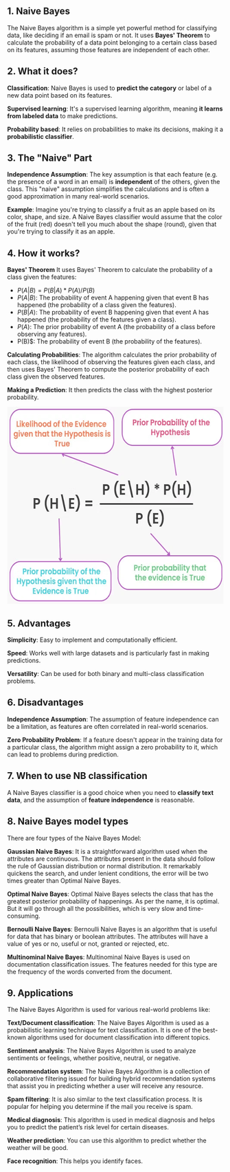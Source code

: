 ## 1. Naive Bayes
The Naive Bayes algorithm is a simple yet powerful method for classifying data, like deciding if an email is spam or not. It uses **Bayes' Theorem** to calculate the probability of a data point belonging to a certain class based on its features, assuming those features are independent of each other. 

## 2. What it does?

**Classification**: Naive Bayes is used to **predict the category** or label of a new data point based on its features.

**Supervised learning**: It's a supervised learning algorithm, meaning **it learns from labeled data** to make predictions.

**Probability based**: It relies on probabilities to make its decisions, making it a **probabilistic classifier**.

## 3. The "Naive" Part
**Independence Assumption**: The key assumption is that each feature (e.g. the presence of a word in an email) is **independent** of the others, given the class. This "naive" assumption simplifies the calculations and is often a good approximation in many real-world scenarios.

**Example**: Imagine you're trying to classify a fruit as an apple based on its color, shape, and size. A Naive Bayes classifier would assume that the color of the fruit (red) doesn't tell you much about the shape (round), given that you're trying to classify it as an apple. 

## 4. How it works?
**Bayes' Theorem**
It uses Bayes' Theorem to calculate the probability of a class given the features:
* $P(A|B) = P(B|A) * P(A) / P(B)$
* $P(A|B)$: The probability of event A happening given that event B has happened (the probability of a class given the features). 
* $P(B|A)$: The probability of event B happening given that event A has happened (the probability of the features given a class). 
* $P(A)$: The prior probability of event A (the probability of a class before observing any features). 
* P(B)$: The probability of event B (the probability of the features).

**Calculating Probabilities**: The algorithm calculates the prior probability of each class, the likelihood of observing the features given each class, and then uses Bayes' Theorem to compute the posterior probability of each class given the observed features.

**Making a Prediction**: It then predicts the class with the highest posterior probability. 

<center><img src="img/naive_bayes.png" alt="Bayes' Theorem" width="600" height="459" /></center>

## 5. Advantages
**Simplicity**: Easy to implement and computationally efficient.

**Speed**: Works well with large datasets and is particularly fast in making predictions.

**Versatility**: Can be used for both binary and multi-class classification problems. 

## 6. Disadvantages
**Independence Assumption**: The assumption of feature independence can be a limitation, as features are often correlated in real-world scenarios.

**Zero Probability Problem**: If a feature doesn't appear in the training data for a particular class, the algorithm might assign a zero probability to it, which can lead to problems during prediction. 

## 7. When to use NB classification
A Naive Bayes classifier is a good choice when you need to **classify text data**, and the assumption of **feature independence** is reasonable.


## 8. Naive Bayes model types
There are four types of the Naive Bayes Model:

**Gaussian Naive Bayes**: It is a straightforward algorithm used when the attributes are continuous. The attributes present in the data should follow the rule of Gaussian distribution or normal distribution. It remarkably quickens the search, and under lenient conditions, the error will be two times greater than Optimal Naive Bayes.

**Optimal Naive Bayes**: Optimal Naive Bayes selects the class that has the greatest posterior probability of happenings. As per the name, it is optimal. But it will go through all the possibilities, which is very slow and time-consuming.

**Bernoulli Naive Bayes**: Bernoulli Naive Bayes is an algorithm that is useful for data that has binary or boolean attributes. The attributes will have a value of yes or no, useful or not, granted or rejected, etc.

**Multinominal Naive Bayes**: Multinominal Naive Bayes is used on documentation classification issues. The features needed for this type are the frequency of the words converted from the document.

## 9. Applications

The Naive Bayes Algorithm is used for various real-world problems like:

**Text/Document classification**: The Naive Bayes Algorithm is used as a probabilistic learning technique for text classification. It is one of the best-known algorithms used for document classification into different topics.

**Sentiment analysis**: The Naive Bayes Algorithm is used to analyze sentiments or feelings, whether positive, neutral, or negative.

**Recommendation system**: The Naive Bayes Algorithm is a collection of collaborative filtering issued for building hybrid recommendation systems that assist you in predicting whether a user will receive any resource.

**Spam filtering**: It is also similar to the text classification process. It is popular for helping you determine if the mail you receive is spam.

**Medical diagnosis**: This algorithm is used in medical diagnosis and helps you to predict the patient’s risk level for certain diseases.

**Weather prediction**: You can use this algorithm to predict whether the weather will be good.

**Face recognition**: This helps you identify faces.
